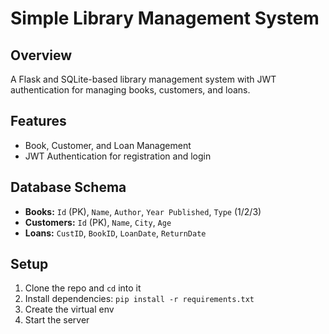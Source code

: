 # Simple Library Management System

## Overview
A Flask and SQLite-based library management system with JWT authentication for managing books, customers, and loans.

## Features
- Book, Customer, and Loan Management
- JWT Authentication for registration and login

## Database Schema
- **Books:** `Id` (PK), `Name`, `Author`, `Year Published`, `Type` (1/2/3)
- **Customers:** `Id` (PK), `Name`, `City`, `Age`
- **Loans:** `CustID`, `BookID`, `LoanDate`, `ReturnDate`

## Setup
1. Clone the repo and `cd` into it
2. Install dependencies: `pip install -r requirements.txt`
3. Create the virtual env
4. Start the server



